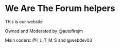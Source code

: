 # We Are The Forum helpers
This is our website

Owned and Moderated by @autofirejm<!--Okay-->

Main coders: @I_L_T_M_S and @webdev03 <!--They did a bunch-->
